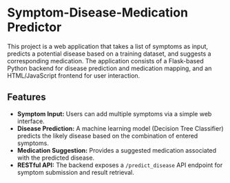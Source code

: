 # Symptom-Disease-Medication Predictor

This project is a web application that takes a list of symptoms as input, predicts a potential disease based on a training dataset, and suggests a corresponding medication. The application consists of a Flask-based Python backend for disease prediction and medication mapping, and an HTML/JavaScript frontend for user interaction.

## Features

* **Symptom Input:** Users can add multiple symptoms via a simple web interface.
* **Disease Prediction:** A machine learning model (Decision Tree Classifier) predicts the likely disease based on the combination of entered symptoms.
* **Medication Suggestion:** Provides a suggested medication associated with the predicted disease.
* **RESTful API:** The backend exposes a `/predict_disease` API endpoint for symptom submission and result retrieval.
